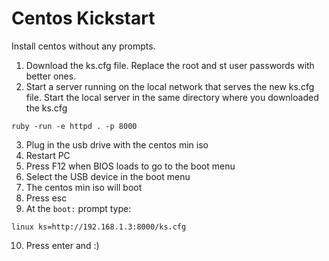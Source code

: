Centos Kickstart
================

Install centos without any prompts.

1. Download the ks.cfg file.
   Replace the root and st user passwords with better ones.
2. Start a server running on the local network that serves the new ks.cfg file.
   Start the local server in the same directory where you downloaded the ks.cfg

```
ruby -run -e httpd . -p 8000
```

3. Plug in the usb drive with the centos min iso
4. Restart PC
5. Press F12 when BIOS loads to go to the boot menu
6. Select the USB device in the boot menu
7. The centos min iso will boot
8. Press esc
9. At the `boot:` prompt type:

```
linux ks=http://192.168.1.3:8000/ks.cfg
```

10. Press enter and :)
